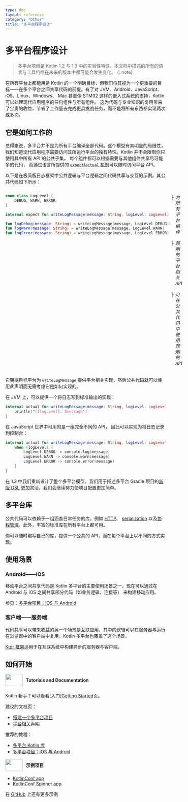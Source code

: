 ```yaml
---
type: doc
layout: reference
category: "Other"
title: "多平台程序设计"
---
```


# 多平台程序设计

> 多平台项目是 Kotlin 1.2 与 1.3 中的实验性特性。本文档中描述的所有的语言<!--
-->与工具特性在未来的版本中都可能会发生变化。
{:.note}

在所有平台上都能用是 Kotlin 的一个明确目标，但我们将其视为一个更重要的目标<!--
-->——在多个平台之间共享代码的前提。有了对 JVM、Android、JavaScript、iOS、Linux、Windows、
Mac 甚至像 STM32 这样的嵌入式系统的支持，Kotlin 可以处理现代应用程序的任何组件与所有组件。
这为代码与专业知识的复用带来了宝贵的收益，节省了工作量去完成更具<!--
-->挑战任务，而不是将所有东西都实现两次或多次。

## 它是如何工作的

总得来说，多平台并不是为所有平台编译全部代码。这个模型有其明显的<!--
-->局限性，我们知道现代应用程序需要访问<!--
-->其所运行平台的独有特性。Kotlin 并不会限制你只使用其中所有 API 的公共子集。
每个组件都可以根据需要与其他组件共享尽可能多的代码，
而通过语言所提供的 [`expect`/`actual` 机制](platform-specific-declarations.html)可以随时访问平台 API。

以下是在极简版日志框架中公共逻辑与平台逻辑之间代码共享与交互的<!--
-->示例。其公共代码如下所示：

<div style="display:flex">
<div class="sample" markdown="1" theme="idea" data-highlight-only>

```kotlin
enum class LogLevel {
    DEBUG, WARN, ERROR
}

internal expect fun writeLogMessage(message: String, logLevel: LogLevel)

fun logDebug(message: String) = writeLogMessage(message, LogLevel.DEBUG)
fun logWarn(message: String) = writeLogMessage(message, LogLevel.WARN)
fun logError(message: String) = writeLogMessage(message, LogLevel.ERROR)
```

</div>
<div style="margin-left: 5px;white-space: pre-line; line-height: 18px; font-family: Tahoma;">
    <div style="display:flex">├<i style="margin-left:5px">为所有平台编译</i></div>
    <div style="display:flex">├<i style="margin-left:5px">预期的平台相关 API</i></div>
    <div style="display:flex">├<i style="margin-left:5px">可在公共代码中使用预期的 API</i></div>
</div>
</div>

它期待目标平台为 `writeLogMessage` 提供平台相关实现，然后公共代码<!--
-->就可以使用此声明而无需考虑它是如何实现的。

在 JVM 上，可以提供一个将日志写到标准输出的实现：

<div class="sample" markdown="1" theme="idea" data-highlight-only>

```kotlin
internal actual fun writeLogMessage(message: String, logLevel: LogLevel) {
    println("[$logLevel]: $message")
}
```

</div>

在 JavaScript 世界中可用的是一组完全不同的 API，
因此可以实现为将日志记录到控制台：

<div class="sample" markdown="1" theme="idea" data-highlight-only>

```kotlin
internal actual fun writeLogMessage(message: String, logLevel: LogLevel) {
    when (logLevel) {
        LogLevel.DEBUG -> console.log(message)
        LogLevel.WARN -> console.warn(message)
        LogLevel.ERROR -> console.error(message)
    }
}
```

</div>

在 1.3 中我们重新设计了整个多平台模型。我们用于描述多平台 Gradle 项目的[新版 DSL](building-mpp-with-gradle.html)
更加灵活，我们会继续努力使项目配置更加简单。

## 多平台库

公共代码可以依赖于一组涵盖日常任务的库，例如 [HTTP](https://ktor.kotlincn.net/clients/http-client/multiplatform.html)、 [serialization](https://github.com/Kotlin/kotlinx.serialization) 以及[协程<!--
-->管理](https://github.com/Kotlin/kotlinx.coroutines)。此外，丰富的标准库在所有平台上都可用。

你可以随时编写<!--
-->自己的库，提供一个公共的 API，而在每个平台上以不同的方式实现。

## 使用场景

### Android——iOS

移动平台之间共享代码是 Kotlin 多平台的主要使用场景之一，现在<!--
-->可以通过在 Android 与 iOS 之间共享部分代码（如业务逻辑、连接等）
来构建移动应用。

参见：[多平台项目：iOS 与 Android](https://www.kotlincn.net/docs/tutorials/native/mpp-ios-android.html)

### 客户端——服务端

代码共享可以带来收益的另一个场景是互联应用，其中的逻辑可以<!--
-->在服务器与运行在浏览器中的客户端中复用。Kotlin 多平台也覆盖了<!--
-->这个场景。

[Ktor 框架](https://ktor.kotlincn.net/)适用于在互联系统中构建异步的服务器与客户端。

## 如何开始

<div style="display: flex; align-items: center; margin-bottom: 20px">
    <img src="{{ url_for('asset', path='images/landing/native/book.png') }}" height="38p" width="55" style="margin-right: 10px;">
    <b>Tutorials and Documentation</b>
</div>

Kotlin 新手？可以看看[入门][Getting Started](basic-syntax.html)页。

建议的文档页：
- [搭建一个多平台项目](building-mpp-with-gradle.html#setting-up-a-multiplatform-project)
- [平台相关声明](platform-specific-declarations.html)

推荐的教程：
- [多平台 Kotlin 库](https://www.kotlincn.net/docs/tutorials/multiplatform-library.html)
- [多平台项目：iOS 与 Android](https://www.kotlincn.net/docs/tutorials/native/mpp-ios-android.html)

<div style="display: flex; align-items: center; margin-bottom: 10px;">
    <img src="{{ url_for('asset', path='images/landing/native/try.png') }}" height="38p" width="55" style="margin-right: 10px;">
    <b>示例项目</b>
</div>

- [KotlinConf app](https://github.com/JetBrains/kotlinconf-app)
- [KotlinConf Spinner app](https://github.com/jetbrains/kotlinconf-spinner)

在 [GitHub](https://github.com/JetBrains/kotlin-examples) 上还有更多示例
